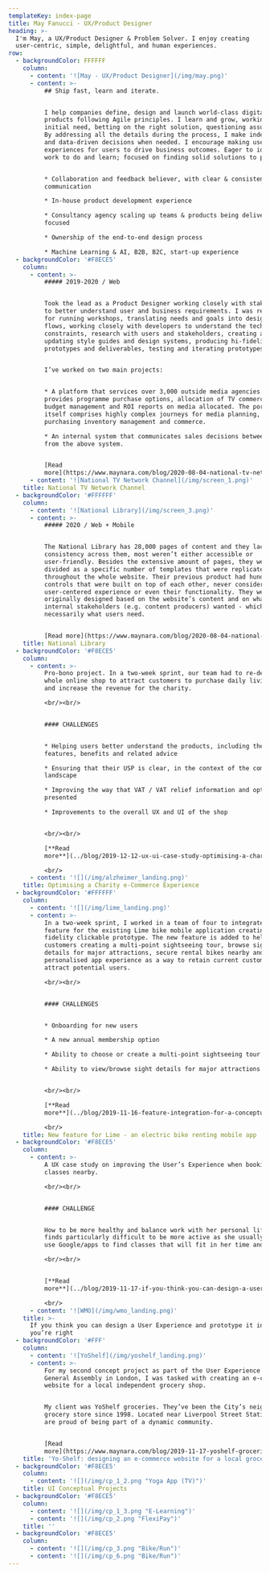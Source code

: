 ```yaml
---
templateKey: index-page
title: May Fanucci - UX/Product Designer
heading: >-
  I'm May, a UX/Product Designer & Problem Solver. I enjoy creating
  user-centric, simple, delightful, and human experiences. 
row:
  - backgroundColor: FFFFFF
    column:
      - content: '![May - UX/Product Designer](/img/may.png)'
      - content: >-
          ## Ship fast, learn and iterate. 


          I help companies define, design and launch world-class digital
          products following Agile principles. I learn and grow, working from an
          initial need, betting on the right solution, questioning assumptions.
          By addressing all the details during the process, I make independent
          and data-driven decisions when needed. I encourage making user-centred
          experiences for users to drive business outcomes. Eager to identify
          work to do and learn; focused on finding solid solutions to problems.


          * Collaboration and feedback believer, with clear & consistent
          communication

          * In-house product development experience

          * Consultancy agency scaling up teams & products being delivery
          focused

          * Ownership of the end-to-end design process

          * Machine Learning & AI, B2B, B2C, start-up experience
  - backgroundColor: '#F8ECE5'
    column:
      - content: >-
          ##### 2019-2020 / Web


          Took the lead as a Product Designer working closely with stakeholders
          to better understand user and business requirements. I was responsible
          for running workshops, translating needs and goals into designs and
          flows, working closely with developers to understand the tech
          constraints, research with users and stakeholders, creating and
          updating style guides and design systems, producing hi-fidelity
          prototypes and deliverables, testing and iterating prototypes.


          I’ve worked on two main projects:


          * A platform that services over 3,000 outside media agencies and
          provides programme purchase options, allocation of TV commercials,
          budget management and ROI reports on media allocated. The portal
          itself comprises highly complex journeys for media planning,
          purchasing inventory management and commerce. 

          * An internal system that communicates sales decisions between teams
          from the above system.


          [Read
          more](https://www.maynara.com/blog/2020-08-04-national-tv-network-channel/)
      - content: '![National TV Network Channel](/img/screen_1.png)'
    title: National TV Network Channel
  - backgroundColor: '#FFFFFF'
    column:
      - content: '![National Library](/img/screen_3.png)'
      - content: >-
          ##### 2020 / Web + Mobile


          The National Library has 28,000 pages of content and they lack
          consistency across them, most weren’t either accessible or
          user-friendly. Besides the extensive amount of pages, they were
          divided as a specific number of templates that were replicated
          throughout the whole website. Their previous product had hundreds of
          controls that were built on top of each other, never considering a
          user-centered experience or even their functionality. They were
          originally designed based on the website’s content and on what
          internal stakeholders (e.g. content producers) wanted - which is not
          necessarily what users need.


          [Read more](https://www.maynara.com/blog/2020-08-04-national-library/)
    title: National Library
  - backgroundColor: '#F8ECE5'
    column:
      - content: >-
          Pro-bono project. In a two-week sprint, our team had to re-design the
          whole online shop to attract customers to purchase daily living aids
          and increase the revenue for the charity.

          <br/><br/>


          #### CHALLENGES


          * Helping users better understand the products, including their
          features, benefits and related advice

          * Ensuring that their USP is clear, in the context of the competitive
          landscape

          * Improving the way that VAT / VAT relief information and options are
          presented 

          * Improvements to the overall UX and UI of the shop


          <br/><br/>

          [**Read
          more**](../blog/2019-12-12-ux-ui-case-study-optimising-a-charity-e-commerce-experience/)

          <br/>
      - content: '![](/img/alzheimer_landing.png)'
    title: Optimising a Charity e-Commerce Experience
  - backgroundColor: '#FFFFFF'
    column:
      - content: '![](/img/lime_landing.png)'
      - content: >-
          In a two-week sprint, I worked in a team of four to integrate a new
          feature for the existing Lime bike mobile application creating a high
          fidelity clickable prototype. The new feature is added to help
          customers creating a multi-point sightseeing tour, browse sight
          details for major attractions, secure rental bikes nearby and a more
          personalised app experience as a way to retain current customers and
          attract potential users.

          <br/><br/>


          #### CHALLENGES


          * Onboarding for new users 

          * A new annual membership option

          * Ability to choose or create a multi-point sightseeing tour

          * Ability to view/browse sight details for major attractions


          <br/><br/>

          [**Read
          more**](../blog/2019-11-16-feature-integration-for-a-conceptual-bike-sharing-mobile-application/)

          <br/>
    title: New feature for Lime - an electric bike renting mobile app
  - backgroundColor: '#F8ECE5'
    column:
      - content: >-
          A UX case study on improving the User’s Experience when booking gym
          classes nearby.

          <br/><br/>


          #### CHALLENGE


          How to be more healthy and balance work with her personal life but
          finds particularly difficult to be more active as she usually needs to
          use Google/apps to find classes that will fit in her time and budget.

          <br/><br/>


          [**Read
          more**](../blog/2019-11-17-if-you-think-you-can-design-a-user-experience-and-prototype-it-in-5-days-you’re-right/)

          <br/>
      - content: '![WMO](/img/wmo_landing.png)'
    title: >-
      If you think you can design a User Experience and prototype it in 5 days,
      you’re right
  - backgroundColor: '#FFF'
    column:
      - content: '![YoShelf](/img/yoshelf_landing.png)'
      - content: >-
          For my second concept project as part of the User Experience course at
          General Assembly in London, I was tasked with creating an e-commerce
          website for a local independent grocery shop.


          My client was YoShelf groceries. They’ve been the City’s neighbourhood
          grocery store since 1998. Located near Liverpool Street Station, they
          are proud of being part of a dynamic community.


          [Read
          more](https://www.maynara.com/blog/2019-11-17-yoshelf-groceries/)
    title: 'Yo-Shelf: designing an e-commerce website for a local groceries shop'
  - backgroundColor: '#F8ECE5'
    column:
      - content: '![](/img/cp_1_2.png "Yoga App (TV)")'
    title: UI Conceptual Projects
  - backgroundColor: '#F8ECE5'
    column:
      - content: '![](/img/cp_1_3.png "E-Learning")'
      - content: '![](/img/cp_2.png "FlexiPay")'
    title: ''
  - backgroundColor: '#F8ECE5'
    column:
      - content: '![](/img/cp_3.png "Bike/Run")'
      - content: '![](/img/cp_6.png "Bike/Run")'
---
```


